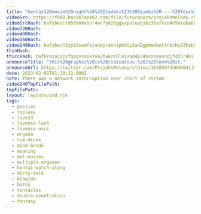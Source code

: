 ```yaml
---
title: "hentai%20movie%20night%3A%20Itadaki%21%20Seieki%20----%20Toys%20Active%20-%20%23lovense%20%23lush"
videoSrc: https://f000.backblazeb2.com/file/futureporn/projektmelody-chaturbate-2023-02-01.mp4
videoSrcHash: bafybeictm56hmmahur4wr7yd26ggxapaluabjkz3bafvzo4v5mieba6ohq
video720Hash: 
video480Hash: 
video360Hash: 
video240Hash: bafybeih2ypi5sumfajunoyranhipkdty2a42gpmmdwottnkcby23kob5we
thinHash: 
thiccHash: bafkreiajojxfqagvsaikzua2tw6zr6l4szqd4p34nvzoeasnqjf4z5r46i?filename=20230201T013832Z-thicc.jpg
announceTitle: "this%20graphic%20is%20ridiculous.%20i%20love%20it."
announceUrl: https://twitter.com/ProjektMelody/status/1620597436988411907
date: 2023-02-01T01:38:32.000Z
note: There was a network interruption near start of stream
video240TmpFilePath: 
tmpFilePath: 
layout: layouts/vod.njk
tags:
  - pasties
  - topless
  - live2d
  - lovense-lush
  - lovense-osci
  - orgasm
  - cum-drunk
  - mind-break
  - moaning
  - mel-noises
  - multiple-orgasms
  - hentai-watch-along
  - dirty-talk
  - blowjob
  - horny
  - tentacles
  - double-penetration
  - fantasy
---
```

